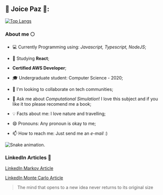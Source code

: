 ## :star2: Joice Paz :star2::

[![Top Langs](https://github-readme-stats.vercel.app/api/top-langs/?username=JoicePaz&layout=compact&theme=dracula)](https://github.com/JoicePaz/github-readme-stats)


### About me :full_moon:

* 💻 Currently Programming using: *Javascript, Typescript, NodeJS*;

* 📝 Studying **React**;

* **Certified AWS Developer**;

* 🎓 Undergraduate student: Computer Science - 2020;

* 👯 I'm looking to collaborate on tech communities;

* 💬 Ask me about *Computational Simulation*! I love this subject and if you like it too please recomend me a book;

* 💡 Facts about me: I love nature and travelling;

* 😄 Pronouns: Any pronoun is okay to me;

* 📫 How to reach me: Just send me an *e-mail* :)


![Snake animation](https://github.com/JoicePaz/JoicePaz/blob/output/github-contribution-grid-snake.svg).


### LinkedIn Articles 📝

[LinkedIn Markov Article](https://www.linkedin.com/pulse/t%C3%A9cnica-de-simula%C3%A7%C3%A3o-com-processos-decis%C3%A3o-markov-joice-paz/)

[LinkedIn Monte Carlo Article](https://www.linkedin.com/pulse/t%C3%A9cnica-de-simula%C3%A7%C3%A3o-monte-carlo-joice-paz/)


> The mind that opens to a new idea never returns to its original size
